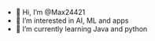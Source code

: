 - 👋 Hi, I’m @Max24421
- 👀 I’m interested in AI, ML and apps
- 🌱 I’m currently learning Java and python


<!---
Max24421/Max24421 is a ✨ special ✨ repository because its `README.md` (this file) appears on your GitHub profile.
You can click the Preview link to take a look at your changes.
--->
